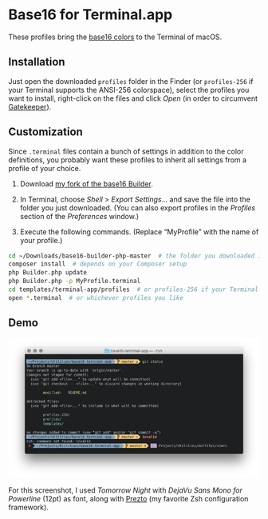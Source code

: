 # Base16 for Terminal.app

These profiles bring the [base16 colors](https://github.com/chriskempson/base16) to the Terminal of macOS.

## Installation

Just open the downloaded `profiles` folder in the Finder (or `profiles-256` if your Terminal
supports the ANSI-256 colorspace), select the profiles you want to install, right-click on the files
and click *Open* (in order to circumvent [Gatekeeper](https://support.apple.com/en-us/HT202491)).

## Customization

Since `.terminal` files contain a bunch of settings in addition to the color definitions, you
probably want these profiles to inherit all settings from a profile of your choice.

1. Download [my fork of the base16 Builder](https://github.com/vbwx/base16-builder-php).

2. In Terminal, choose *Shell* > *Export Settings&hellip;* and save the file into the folder you
   just downloaded. (You can also export profiles in the *Profiles* section of the *Preferences*
window.)

3. Execute the following commands. (Replace &ldquo;MyProfile&rdquo; with the name of your profile.)
```sh
cd ~/Downloads/base16-builder-php-master  # the folder you downloaded in step 1
composer install  # depends on your Composer setup
php Builder.php update
php Builder.php -p MyProfile.terminal
cd templates/terminal-app/profiles  # or profiles-256 if your Terminal supports the ANSI 256 colorspace
open *.terminal  # or whichever profiles you like
```

## Demo

![Tomorrow Night profile](assets/tomorrow-night.png)

For this screenshot, I used *Tomorrow Night* with *DejaVu Sans Mono for Powerline* (12pt) as font,
along with [Prezto](https://github.com/vbwx/prezto) (my favorite Zsh configuration framework).
